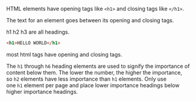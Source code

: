 HTML elements have opening tags like `<h1>` and closing tags like `</h1>`.

The text for an element goes between its opening and closing tags.

h1 h2 h3 are all headings. 

```html
<h1>HELLO WORLD</h1>
```

most html tags have opening and closing tags. 


The `h1` through `h6` heading elements are used to signify the importance of content below them. The lower the number, the higher the importance, so `h2` elements have less importance than `h1` elements. Only use one `h1` element per page and place lower importance headings below higher importance headings.


